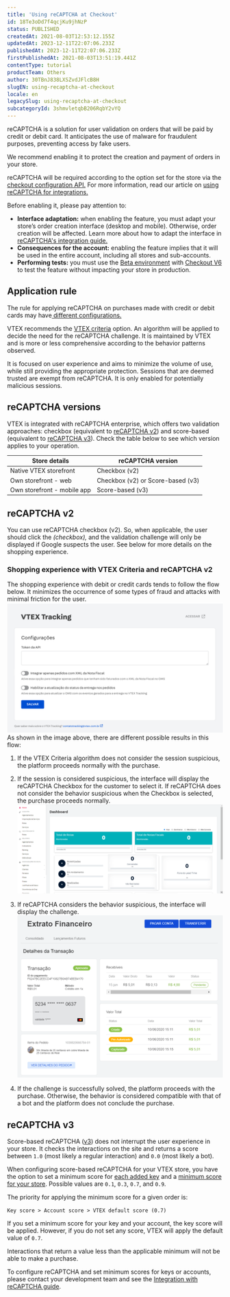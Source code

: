 ```yaml
---
title: 'Using reCAPTCHA at Checkout'
id: 18Te3oDd7f4qcjKu9jhNzP
status: PUBLISHED
createdAt: 2021-08-03T12:53:12.155Z
updatedAt: 2023-12-11T22:07:06.233Z
publishedAt: 2023-12-11T22:07:06.233Z
firstPublishedAt: 2021-08-03T13:51:19.441Z
contentType: tutorial
productTeam: Others
author: 30TBnJ838LXSZvdJFlcB8H
slugEN: using-recaptcha-at-checkout
locale: en
legacySlug: using-recaptcha-at-checkout
subcategoryId: 3shmvletqbB206RqbY2vYQ
---
```



reCAPTCHA is a solution for user validation on orders that will be paid by credit or debit card. It anticipates the use of malware for fraudulent purposes, preventing access by fake users. 

We recommend enabling it to protect the creation and payment of orders in your store.

reCAPTCHA will be required according to the option set for the store via the [checkout configuration API.](https://developers.vtex.com/docs/api-reference/checkout-api#post-/api/checkout/pvt/configuration/orderForm) For more information, read our article on [using reCAPTCHA for integrations.](https://developers.vtex.com/vtex-rest-api/docs/recaptcha)

Before enabling it, please pay attention to:

* **Interface adaptation:** when enabling the feature, you must adapt your store’s order creation interface (desktop and mobile). Otherwise, order creation will be affected. Learn more about how to adapt the interface in [reCAPTCHA's integration guide.](https://developers.vtex.com/vtex-rest-api/docs/recaptcha)
* **Consequences for the account:** enabling the feature implies that it will be used in the entire account, including all stores and sub-accounts.
* **Performing tests:** you must use the [Beta environment](https://help.vtex.com/en/tutorial/acessar-o-ambiente-beta-pelo-dominio-myvtex-com--3BHM289568gcSwk2O80Asu) with [Checkout V6](https://help.vtex.com/en/tutorial/ativar-o-checkout-v6--7qVqv3ptRvpVVplrvg8ruH) to test the feature without impacting your store in production.

## Application rule

The rule for applying reCAPTCHA on purchases made with credit or debit cards may have[ different configurations.](https://developers.vtex.com/docs/api-reference/checkout-api#post-/api/checkout/pvt/configuration/orderForm)

VTEX recommends the [VTEX criteria](https://developers.vtex.com/docs/api-reference/checkout-api#post-/api/checkout/pvt/configuration/orderForm) option. An algorithm will be applied to decide the need for the reCAPTCHA challenge. It is maintained by VTEX and is more or less comprehensive according to the behavior patterns observed.

It is focused on user experience and aims to minimize the volume of use, while still providing the appropriate protection.  Sessions that are deemed trusted are exempt from reCAPTCHA. It is only enabled for potentially malicious sessions.

## reCAPTCHA versions

VTEX is integrated with reCAPTCHA enterprise, which offers two validation approaches: checkbox (equivalent to [reCAPTCHA v2](https://developers.google.com/recaptcha/docs/display)) and score-based (equivalent to [reCAPTCHA v3](https://developers.google.com/recaptcha/docs/v3)). Check the table below to see which version applies to your operation.

| **Store details**           | **reCAPTCHA version** |
|-----------------------------|-----------------------|
| Native VTEX storefront      | Checkbox (v2)                    |
| Own storefront - web        | Checkbox (v2) or Score-based (v3)              |
| Own storefront - mobile app | Score-based (v3)                    |

## reCAPTCHA v2

You can use reCAPTCHA checkbox (v2). So, when applicable, the user should click the <i class="far fa-check-square"></i> _(checkbox),_ and the validation challenge will only be displayed if Google suspects the user. See below for more details on the shopping experience.

### Shopping experience with VTEX Criteria and reCAPTCHA v2

The shopping experience with debit or credit cards tends to follow the flow below. It minimizes the occurrence of some types of fraud and attacks with minimal friction for the user.
![reCAPTCHA scenariosEN](https://raw.githubusercontent.com/vtexdocs/help-center-content/refs/heads/main/_1.jpg)
As shown in the image above, there are different possible results in this flow:

1. If the VTEX Criteria algorithm does not consider the session suspicious, the platform proceeds normally with the purchase.

2. If the session is considered suspicious, the interface will display the reCAPTCHA Checkbox for the customer to select it. If reCAPTCHA does not consider the behavior suspicious when the Checkbox is selected, the purchase proceeds normally.
![newCaptchaAnchor](https://raw.githubusercontent.com/vtexdocs/help-center-content/refs/heads/main/_2.gif)

3. If reCAPTCHA considers the behavior suspicious, the interface will display the challenge.
![desafio recaptcha](https://raw.githubusercontent.com/vtexdocs/help-center-content/refs/heads/main/_3.png)

4. If the challenge is successfully solved, the platform proceeds with the purchase. Otherwise, the behavior is considered compatible with that of a bot and the platform does not conclude the purchase.

## reCAPTCHA v3

Score-based reCAPTCHA ([v3](https://developers.google.com/recaptcha/docs/v3)) does not interrupt the user experience in your store. It checks the interactions on the site and returns a score between `1.0` (most likely a regular interaction) and `0.0` (most likely a bot).

When configuring score-based reCAPTCHA for your VTEX store, you have the option to set a minimum score for [each added key](https://developers.vtex.com/docs/guides/implementing-recaptcha-in-integrations#getting-the-recaptcha-key-for-mobile-implementations) and a [minimum score for your store](https://developers.vtex.com/docs/guides/implementing-recaptcha-in-integrations#recaptcha-v3-score). Possible values are `0.1`, `0.3`, `0.7`, and `0.9`.

The priority for applying the minimum score for a given order is:

```
Key score > Account score > VTEX default score (0.7)
```

If you set a minimum score for your key and your account, the key score will be applied. However, if you do not set any score, VTEX will apply the default value of `0.7`.

Interactions that return a value less than the applicable minimum will not be able to make a purchase.

To configure reCAPTCHA and set minimum scores for keys or accounts, please contact your development team and see the [Integration with reCAPTCHA guide](https://developers.vtex.com/docs/guides/recaptcha#recaptcha-v3-score).
